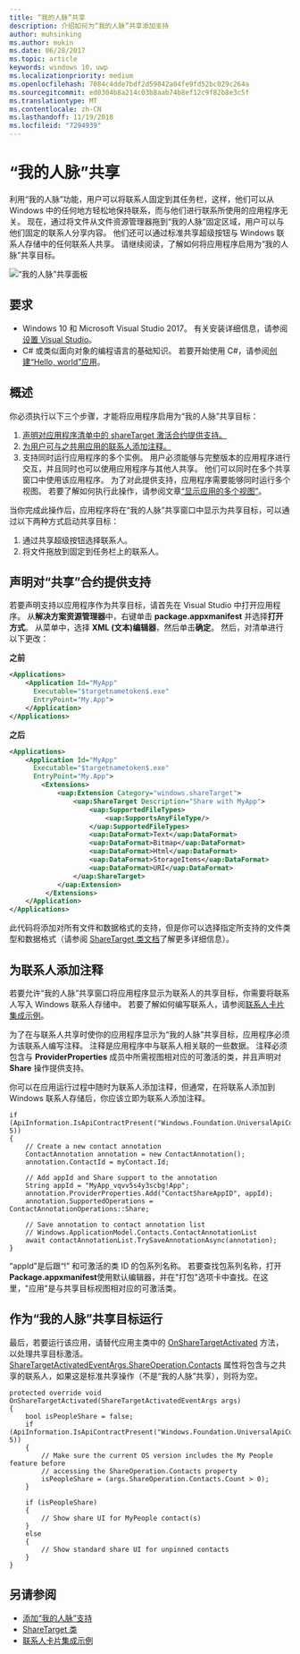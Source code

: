 ```yaml
---
title: “我的人脉”共享
description: 介绍如何为“我的人脉”共享添加支持
author: muhsinking
ms.author: mukin
ms.date: 06/28/2017
ms.topic: article
keywords: windows 10，uwp
ms.localizationpriority: medium
ms.openlocfilehash: 7084c4dde7bdf2d59842a04fe9fd52bc029c264a
ms.sourcegitcommit: ed0304b8a214c03b8aab74b8ef12c9f82b8e3c5f
ms.translationtype: MT
ms.contentlocale: zh-CN
ms.lasthandoff: 11/19/2018
ms.locfileid: "7294939"
---
```

# <a name="my-people-sharing"></a>“我的人脉”共享

利用“我的人脉”功能，用户可以将联系人固定到其任务栏，这样，他们可以从 Windows 中的任何地方轻松地保持联系，而与他们进行联系所使用的应用程序无关。 现在，通过将文件从文件资源管理器拖到“我的人脉”固定区域，用户可以与他们固定的联系人分享内容。 他们还可以通过标准共享超级按钮与 Windows 联系人存储中的任何联系人共享。 请继续阅读，了解如何将应用程序启用为“我的人脉”共享目标。

![“我的人脉”共享面板](images/my-people-sharing.png)

## <a name="requirements"></a>要求

+ Windows 10 和 Microsoft Visual Studio 2017。 有关安装详细信息，请参阅[设置 Visual Studio](https://docs.microsoft.com/en-us/windows/uwp/get-started/get-set-up)。
+ C# 或类似面向对象的编程语言的基础知识。 若要开始使用 C#，请参阅[创建“Hello, world”应用](https://docs.microsoft.com/en-us/windows/uwp/get-started/create-a-hello-world-app-xaml-universal)。

## <a name="overview"></a>概述

你必须执行以下三个步骤，才能将应用程序启用为“我的人脉”共享目标：

1. [声明对应用程序清单中的 shareTarget 激活合约提供支持。](https://docs.microsoft.com/en-us/windows/uwp/contacts-and-calendar/my-people-sharing#declaring-support-for-the-share-contract)
2. [为用户可与之共用应用的联系人添加注释。](https://docs.microsoft.com/en-us/windows/uwp/contacts-and-calendar/my-people-sharing#annotating-contacts)
3. 支持同时运行应用程序的多个实例。  用户必须能够与完整版本的应用程序进行交互，并且同时也可以使用应用程序与其他人共享。 他们可以同时在多个共享窗口中使用该应用程序。 为了对此提供支持，应用程序需要能够同时运行多个视图。 若要了解如何执行此操作，请参阅文章[“显示应用的多个视图”](https://docs.microsoft.com/en-us/windows/uwp/layout/show-multiple-views)。

当你完成此操作后，应用程序将在“我的人脉”共享窗口中显示为共享目标，可以通过以下两种方式启动共享目标：
1. 通过共享超级按钮选择联系人。
2. 将文件拖放到固定到任务栏上的联系人。

## <a name="declaring-support-for-the-share-contract"></a>声明对“共享”合约提供支持

若要声明支持以应用程序作为共享目标，请首先在 Visual Studio 中打开应用程序。 从**解决方案资源管理器**中，右键单击 **package.appxmanifest** 并选择**打开方式**。 从菜单中，选择 **XML (文本)编辑器**，然后单击**确定**。 然后，对清单进行以下更改：


**之前**
```xml
<Applications>
    <Application Id="MyApp"
      Executable="$targetnametoken$.exe"
      EntryPoint="My.App">
    </Application>
</Applications>
```

**之后**

```xml
<Applications>
    <Application Id="MyApp"
      Executable="$targetnametoken$.exe"
      EntryPoint="My.App">
        <Extensions>
            <uap:Extension Category="windows.shareTarget">
                <uap:ShareTarget Description="Share with MyApp">
                    <uap:SupportedFileTypes>
                        <uap:SupportsAnyFileType/>
                    </uap:SupportedFileTypes>
                    <uap:DataFormat>Text</uap:DataFormat>
                    <uap:DataFormat>Bitmap</uap:DataFormat>
                    <uap:DataFormat>Html</uap:DataFormat>
                    <uap:DataFormat>StorageItems</uap:DataFormat>
                    <uap:DataFormat>URI</uap:DataFormat>
                </uap:ShareTarget>
            </uap:Extension>
         </Extensions>
    </Application>
</Applications>
```

此代码将添加对所有文件和数据格式的支持，但是你可以选择指定所支持的文件类型和数据格式（请参阅 [ShareTarget 类文档](https://docs.microsoft.com/en-us/uwp/schemas/appxpackage/appxmanifestschema/element-sharetarget)了解更多详细信息）。

## <a name="annotating-contacts"></a>为联系人添加注释

若要允许“我的人脉”共享窗口将应用程序显示为联系人的共享目标，你需要将联系人写入 Windows 联系人存储中。 若要了解如何编写联系人，请参阅[联系人卡片集成示例](https://github.com/Microsoft/Windows-universal-samples/tree/6370138b150ca8a34ff86de376ab6408c5587f5d/Samples/ContactCardIntegration)。 

为了在与联系人共享时使你的应用程序显示为“我的人脉”共享目标，应用程序必须为该联系人编写注释。 注释是应用程序中与联系人相关联的一些数据。 注释必须包含与 **ProviderProperties** 成员中所需视图相对应的可激活的类，并且声明对 **Share** 操作提供支持。

你可以在应用运行过程中随时为联系人添加注释，但通常，在将联系人添加到 Windows 联系人存储后，你应该立即为联系人添加注释。

```Csharp
if (ApiInformation.IsApiContractPresent("Windows.Foundation.UniversalApiContract", 5))
{
    // Create a new contact annotation
    ContactAnnotation annotation = new ContactAnnotation();
    annotation.ContactId = myContact.Id;

    // Add appId and Share support to the annotation
    String appId = "MyApp_vqvv5s4y3scbg!App";
    annotation.ProviderProperties.Add("ContactShareAppID", appId);
    annotation.SupportedOperations = ContactAnnotationOperations::Share;

    // Save annotation to contact annotation list
    // Windows.ApplicationModel.Contacts.ContactAnnotationList 
    await contactAnnotationList.TrySaveAnnotationAsync(annotation);
}
```

“appId”是后跟“!” 和可激活的类 ID 的包系列名称。 若要查找包系列名称，打开**Package.appxmanifest**使用默认编辑器，并在"打包"选项卡中查找。在这里，"应用"是与共享目标视图相对应的可激活类。

## <a name="running-as-a-my-people-share-target"></a>作为“我的人脉”共享目标运行

最后，若要运行该应用，请替代应用主类中的 [OnShareTargetActivated](https://docs.microsoft.com/en-us/uwp/api/Windows.UI.Xaml.Application#Windows_UI_Xaml_Application_OnShareTargetActivated_Windows_ApplicationModel_Activation_ShareTargetActivatedEventArgs_) 方法，以处理共享目标激活。 [ShareTargetActivatedEventArgs.ShareOperation.Contacts](https://docs.microsoft.com/en-us/uwp/api/windows.applicationmodel.datatransfer.sharetarget.shareoperation#Properties) 属性将包含与之共享的联系人，如果这是标准共享操作（不是“我的人脉”共享），则将为空。

```Csharp
protected override void OnShareTargetActivated(ShareTargetActivatedEventArgs args)
{
    bool isPeopleShare = false;
    if (ApiInformation.IsApiContractPresent("Windows.Foundation.UniversalApiContract", 5))
    {
        // Make sure the current OS version includes the My People feature before
        // accessing the ShareOperation.Contacts property
        isPeopleShare = (args.ShareOperation.Contacts.Count > 0);
    }

    if (isPeopleShare)
    {
        // Show share UI for MyPeople contact(s)
    }
    else
    {
        // Show standard share UI for unpinned contacts
    }
}
```

## <a name="see-also"></a>另请参阅
+ [添加“我的人脉”支持](my-people-support.md)
+ [ShareTarget 类](https://docs.microsoft.com/en-us/uwp/schemas/appxpackage/appxmanifestschema/element-sharetarget)
+ [联系人卡片集成示例](https://github.com/Microsoft/Windows-universal-samples/tree/6370138b150ca8a34ff86de376ab6408c5587f5d/Samples/ContactCardIntegration)
